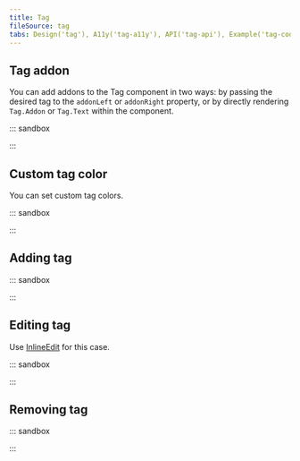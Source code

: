 ```yaml
---
title: Tag
fileSource: tag
tabs: Design('tag'), A11y('tag-a11y'), API('tag-api'), Example('tag-code'), Changelog('tag-changelog')
---
```


## Tag addon

You can add addons to the Tag component in two ways: by passing the desired tag to the `addonLeft` or `addonRight` property, or by directly rendering `Tag.Addon` or `Tag.Text` within the component.

::: sandbox

<script lang="tsx">
  export Demo from './examples/tag_addon.tsx';
</script>

:::

## Custom tag color

You can set custom tag colors.

::: sandbox

<script lang="tsx">
  export Demo from './examples/custom_tag_color.tsx';
</script>

:::

## Adding tag

::: sandbox

<script lang="tsx">
  export Demo from './examples/adding_tag.tsx';
</script>

:::

## Editing tag

Use [InlineEdit](/components/inline-edit/inline-edit) for this case.

::: sandbox

<script lang="tsx">
  export Demo from './examples/editing_tag.tsx';
</script>

:::

## Removing tag

::: sandbox

<script lang="tsx">
  export Demo from './examples/removing_tag.tsx';
</script>

:::
